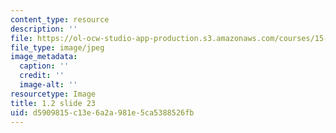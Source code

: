 ```yaml
---
content_type: resource
description: ''
file: https://ol-ocw-studio-app-production.s3.amazonaws.com/courses/15-s21-nuts-and-bolts-of-business-plans-january-iap-2014/d5909815c13e6a2a981e5ca5388526fb_1.2_slide_23.jpg
file_type: image/jpeg
image_metadata:
  caption: ''
  credit: ''
  image-alt: ''
resourcetype: Image
title: 1.2 slide 23
uid: d5909815-c13e-6a2a-981e-5ca5388526fb
---
```

